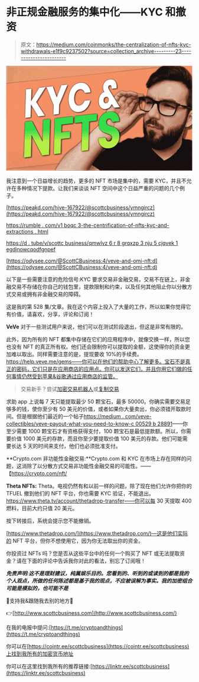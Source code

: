# 非正规金融服务的集中化——KYC 和撤资

> 原文：<https://medium.com/coinmonks/the-centralization-of-nfts-kyc-withdrawals-e1f9c9237502?source=collection_archive---------23----------------------->

![](img/819ca464bd9b95bf9bddc2bda656092d.png)

我注意到一个日益增长的趋势，更多的 NFT 市场是集中的，需要 KYC，并且不允许在多种情况下提款。让我们来谈谈 NFT 空间中这个日益严重的问题的几个例子。

[https://peakd.com/hive-167922/@scottcbusiness/ymngircz](https://peakd.com/hive-167922/@scottcbusiness/ymngircz)

[https://rumble . com/v1 boqc 3-the-centrification-of-nfts-kyc-and-extractions . html](https://rumble.com/v1boqc3-the-centralization-of-nfts-kyc-and-withdrawals.html)

[https://d . tube/v/scottc business/qmwlvz 6 r 8 grqxzp 3 nju 5 cjqvek 1 egdjnowcqodfgnpef](https://d.tube/v/scottcbusiness/QmWLvz6R8GrqxzP3NjU5cJQvek1eGDjnowkCQoDFgNpepF)

[https://odysee.com/@ScottCBusiness:4/veve-and-omi-nft:d](https://odysee.com/@ScottCBusiness:4/veve-and-omi-nft:d)

以下是一些需要注意的危险信号:KYC 要求交易非金融交易，交易不在链上，非金融交易不存储在你自己的钱包里，提款限制和约束，以及任何其他阻止你以分散方式交易或拥有非金融交易的障碍。

这是我的第 528 集/文章。我在这个内容上投入了大量的工作，所以如果你觉得它有价值，请喜欢，分享，评论和订阅！

**VeVe** 对于一些测试用户来说，他们可以在测试阶段退出，但这是非常有限的。

此外，因为所有的 NFT 都集中存储在它们的应用程序中，就像交换一样，所以您也没有 NFT 的真正所有权。他们还会限制你可以提取的金额，这使得你的资金更加难以取出。同样需要注意的是，提现要收 10%的手续费。https://help.veve.me/gems——你可以在他们的帮助中心了解更多。宝石不是真正的密码，它们只是在应用商店的应用点。你可以发送它们，并且你用它们做的任何事情仍然受到苹果&谷歌通过应用商店的监管。

> 交易新手？尝试[加密交易机器人](/coinmonks/crypto-trading-bot-c2ffce8acb2a)或[复制交易](/coinmonks/top-10-crypto-copy-trading-platforms-for-beginners-d0c37c7d698c)

求助 app 上说每 7 天只能提取最少 50 颗宝石，最多 50000。你确实需要交易足够多的钱，使你至少有 50 美元的价值，或者如果你大量卖出，你必须错开取款时间。但是根据他们最近的一个帖子[https://medium . com/veve-collectibles/veve-payout-what-you-need-to-know-c 00529 b 28891](/veve-collectibles/veve-payout-what-you-need-to-know-c00529b28891)——你至少需要 1000 颗宝石才有资格获得支付，100 颗宝石是最低提款额。所以，你需要价值 1000 美元的存款，而且你至少要提取价值 100 美元的存款。他们可能需要长达 5 天的时间来支付，他们也必须批准支付。

**Crypto.com 非功能性金融交易:**Crypto.com 和 KYC 在市场上存在同样的问题，这消除了以分散方式交易非功能性金融交易的可能性。——【https://crypto.com/nft/ 

**Theta NFTs:** Theta。电视仍然有和以前一样的问题，除了现在他们允许你把你的 TFUEL 撤到他们的 NFT 平台，你也需要 KYC 验证，不能退出。https://www.theta.tv/account/thetadrop-transfer——你可以每 30 天提取 400 燃料，目前大约只值 20 美元。

按下转接后，系统会提示您不能撤销。

[https://www.thetadrop.com/](https://www.thetadrop.com/)—这是他们实际的 NFT 平台，但你不想使用它，因为你无法取出你的资金。

你投资过 NFTs 吗？您是否从这些平台中的任何一个购买了 NFT 或无法提取资金？请在下面的评论中告诉我你对此的看法，别忘了订阅哦！

***免责声明:这不是理财建议，纯属娱乐目的。您看到的、听到的或读到的都是我的个人观点，所做的任何陈述都是基于我的观点，不应被误解为事实。我的加密组合可能是模拟的，也可能不是***

👥支持我&跟随我去别的地方👥

👉[http://www.scottcbusiness.com](http://www.scottcbusiness.com/)

在我的电报中提问:[https://t.me/cryptoandthings](https://t.me/cryptoandthings)

你可以在[https://cointr.ee/scottcbusiness](https://cointr.ee/scottcbusiness)上找到我所有的加密货币地址

你可以在这里找到我所有的推荐链接:[https://linktr.ee/scottcbusiness](https://linktr.ee/scottcbusiness)
